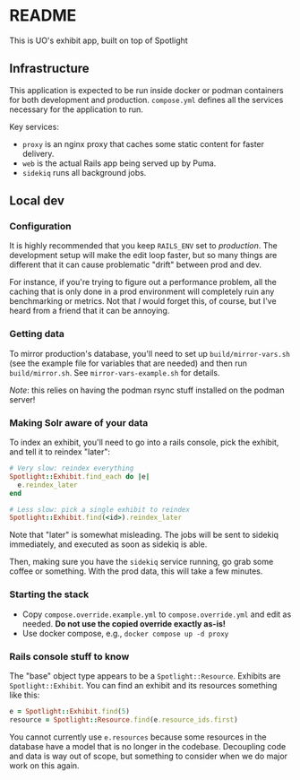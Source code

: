 # README

This is UO's exhibit app, built on top of Spotlight

## Infrastructure

This application is expected to be run inside docker or podman containers for
both development and production. `compose.yml` defines all the services
necessary for the application to run.

Key services:

- `proxy` is an nginx proxy that caches some static content for faster
  delivery.
- `web` is the actual Rails app being served up by Puma.
- `sidekiq` runs all background jobs.

## Local dev

### Configuration

It is highly recommended that you keep `RAILS_ENV` set to *production*. The
development setup will make the edit loop faster, but so many things are
different that it can cause problematic "drift" between prod and dev.

For instance, if you're trying to figure out a performance problem, all the
caching that is only done in a prod environment will completely ruin any
benchmarking or metrics. Not that *I* would forget this, of course, but I've
heard from a friend that it can be annoying.

### Getting data

To mirror production's database, you'll need to set up `build/mirror-vars.sh`
(see the example file for variables that are needed) and then run
`build/mirror.sh`. See `mirror-vars-example.sh` for details.

*Note*: this relies on having the podman rsync stuff installed on the podman
server!

### Making Solr aware of your data

To index an exhibit, you'll need to go into a rails console, pick the exhibit,
and tell it to reindex "later":

```ruby
# Very slow: reindex everything
Spotlight::Exhibit.find_each do |e|
  e.reindex_later
end

# Less slow: pick a single exhibit to reindex
Spotlight::Exhibit.find(<id>).reindex_later
```

Note that "later" is somewhat misleading. The jobs will be sent to sidekiq
immediately, and executed as soon as sidekiq is able.

Then, making sure you have the `sidekiq` service running, go grab some coffee
or something. With the prod data, this will take a few minutes.

### Starting the stack

- Copy `compose.override.example.yml` to `compose.override.yml` and edit as
  needed. **Do not use the copied override exactly as-is!**
- Use docker compose, e.g., `docker compose up -d proxy`

### Rails console stuff to know

The "base" object type appears to be a `Spotlight::Resource`. Exhibits are
`Spotlight::Exhibit`. You can find an exhibit and its resources something like
this:

```ruby
e = Spotlight::Exhibit.find(5)
resource = Spotlight::Resource.find(e.resource_ids.first)
```

You cannot currently use `e.resources` because some resources in the database
have a model that is no longer in the codebase. Decoupling code and data is way
out of scope, but something to consider when we do major work on this again.
